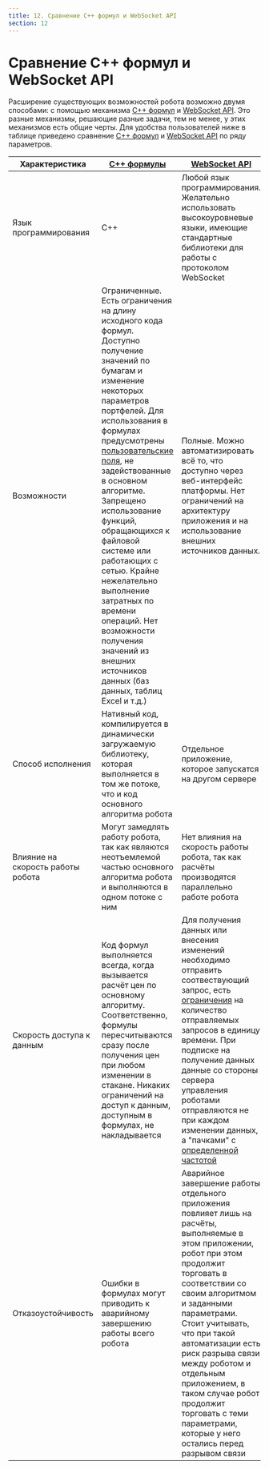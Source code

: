 ```yaml
---
title: 12. Сравнение C++ формул и WebSocket API
section: 12
---
```


# Сравнение C++ формул и WebSocket API

Расширение существующих возможностей робота возможно двумя способами: с помощью механизма [С++ формул](c-api.md#cpp) и [WebSocket API](api.md#api). Это разные механизмы, решающие разные задачи, тем не менее, у этих механизмов есть общие черты. Для удобства пользователей ниже в таблице приведено сравнение [С++ формул](c-api.md#cpp) и [WebSocket API](api.md#api) по ряду параметров.

|Характеристика|[С++ формулы](c-api.md#cpp)|[WebSocket API](api.md#api)|
|---|---|---|
|Язык программирования|C++|Любой язык программирования. Желательно использовать высокоуровневые языки, имеющие стандартные библиотеки для работы с протоколом WebSocket|
|Возможности|Ограниченные. Есть ограничения на длину исходного кода формул. Доступно получение значений по бумагам и изменение некоторых параметров портфелей. Для использования в формулах предусмотрены [пользовательские поля](params-description.md#p.user_fields), не задействованные в основном алгоритме. Запрещено использование функций, обращающихся к файловой системе или работающих с сетью. Крайне нежелательно выполнение затратных по времени операций. Нет возможности получения значений из внешних источников данных (баз данных, таблиц Excel и т.д.)|Полные. Можно автоматизировать всё то, что доступно через веб-интерфейс платформы. Нет ограничений на архитектуру приложения и на использование внешних источников данных.
|Способ исполнения|Нативный код, компилируется в динамически загружаемую библиотеку, которая выполняется в том же потоке, что и код основного алгоритма робота|Отдельное приложение, которое запускатся на другом сервере|
|Влияние на скорость работы робота|Могут замедлять работу робота, так как являются неотъемлемой частью основного алгоритма робота и выполняются в одном потоке с ним|Нет влияния на скорость работы робота, так как расчёты производятся параллельно работе робота|
|Скорость доступа к данным|Код формул выполняется всегда, когда вызывается расчёт цен по основному алгоритму. Соответственно, формулы пересчитываются сразу после получения цен при любом изменении в стакане. Никаких ограничений на доступ к данным, доступным в формулах, не накладывается|Для получения данных или внесения изменений необходимо отправить соотвествующий запрос, есть [ограничения](api.md#api.rate_limits) на количество отправляемых запросов в единицу времени. При подписке на получение данных данные со стороны сервера управления роботами отправляются не при каждом изменении данных, а "пачками" с [определенной частотой](api.md#api.updates_rate)|
|Отказоустойчивость|Ошибки в формулах могут приводить к аварийному завершению работы всего робота|Аварийное завершение работы отдельного приложения повлияет лишь на расчёты, выполняемые в этом приложении, робот при этом продолжит торговать в соответствии со своим алгоритмом и заданными параметрами. Стоит учитывать, что при такой автоматизации есть риск разрыва связи между роботом и отдельным приложением, в таком случае робот продолжит торговать с теми параметрами, которые у него остались перед разрывом связи

